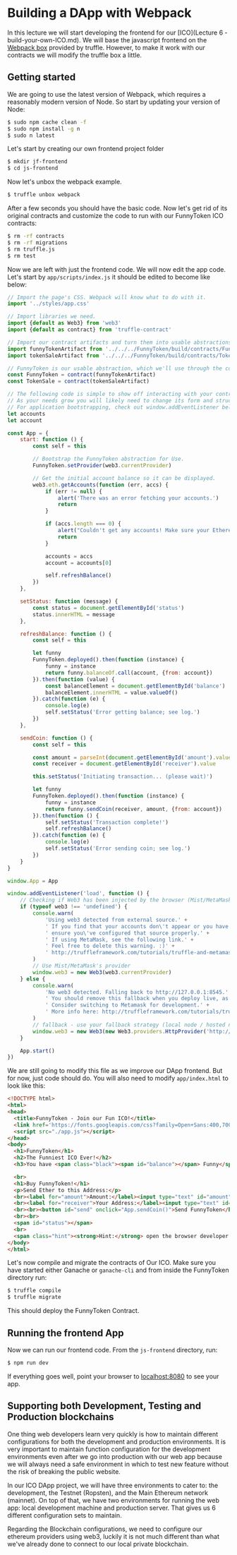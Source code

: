 # Building a DApp with Webpack
In this lecture we will start developing the frontend for our [ICO](Lecture 6 - build-your-own-ICO.md).
We will base the javascript frontend on the [Webpack box](https://github.com/truffle-box/webpack-box) provided by truffle. However, to make it work with our contracts we will modify the truffle box a little.

## Getting started
We are going to use the latest version of Webpack, which requires a reasonably modern version of Node. So start by updating your version of Node:
```bash
$ sudo npm cache clean -f
$ sudo npm install -g n
$ sudo n latest
```
Let's start by creating our own frontend project folder
```bash
$ mkdir jf-frontend
$ cd js-frontend
```
Now let's unbox the webpack example.
```bash
$ truffle unbox webpack
```
After a few seconds you should have the basic code. Now let's get rid of its original contracts and customize the code to run with our FunnyToken ICO contracts:
```bash
$ rm -rf contracts
$ rm -rf migrations
$ rm truffle.js 
$ rm test
```
Now we are left with just the frontend code. We will now edit the app code. Let's start by `app/scripts/index.js`
it should be edited to become like below:
```javascript
// Import the page's CSS. Webpack will know what to do with it.
import '../styles/app.css'

// Import libraries we need.
import {default as Web3} from 'web3'
import {default as contract} from 'truffle-contract'

// Import our contract artifacts and turn them into usable abstractions.
import funnyTokenArtifact from '../../../FunnyToken/build/contracts/FunnyToken.json'
import tokenSaleArtifact from '../../../FunnyToken/build/contracts/TokenSale'

// FunnyToken is our usable abstraction, which we'll use through the code below.
const FunnyToken = contract(funnyTokenArtifact)
const TokenSale = contract(tokenSaleArtifact)

// The following code is simple to show off interacting with your contracts.
// As your needs grow you will likely need to change its form and structure.
// For application bootstrapping, check out window.addEventListener below.
let accounts
let account

const App = {
    start: function () {
        const self = this

        // Bootstrap the FunnyToken abstraction for Use.
        FunnyToken.setProvider(web3.currentProvider)

        // Get the initial account balance so it can be displayed.
        web3.eth.getAccounts(function (err, accs) {
            if (err != null) {
                alert('There was an error fetching your accounts.')
                return
            }

            if (accs.length === 0) {
                alert("Couldn't get any accounts! Make sure your Ethereum client is configured correctly.")
                return
            }

            accounts = accs
            account = accounts[0]

            self.refreshBalance()
        })
    },

    setStatus: function (message) {
        const status = document.getElementById('status')
        status.innerHTML = message
    },

    refreshBalance: function () {
        const self = this

        let funny
        FunnyToken.deployed().then(function (instance) {
            funny = instance
            return funny.balanceOf.call(account, {from: account})
        }).then(function (value) {
            const balanceElement = document.getElementById('balance')
            balanceElement.innerHTML = value.valueOf()
        }).catch(function (e) {
            console.log(e)
            self.setStatus('Error getting balance; see log.')
        })
    },

    sendCoin: function () {
        const self = this

        const amount = parseInt(document.getElementById('amount').value)
        const receiver = document.getElementById('receiver').value

        this.setStatus('Initiating transaction... (please wait)')

        let funny
        FunnyToken.deployed().then(function (instance) {
            funny = instance
            return funny.sendCoin(receiver, amount, {from: account})
        }).then(function () {
            self.setStatus('Transaction complete!')
            self.refreshBalance()
        }).catch(function (e) {
            console.log(e)
            self.setStatus('Error sending coin; see log.')
        })
    }
}

window.App = App

window.addEventListener('load', function () {
    // Checking if Web3 has been injected by the browser (Mist/MetaMask)
    if (typeof web3 !== 'undefined') {
        console.warn(
            'Using web3 detected from external source.' +
            ' If you find that your accounts don\'t appear or you have 0 FunnyToken,' +
            ' ensure you\'ve configured that source properly.' +
            ' If using MetaMask, see the following link.' +
            ' Feel free to delete this warning. :)' +
            ' http://truffleframework.com/tutorials/truffle-and-metamask'
        )
        // Use Mist/MetaMask's provider
        window.web3 = new Web3(web3.currentProvider)
    } else {
        console.warn(
            'No web3 detected. Falling back to http://127.0.0.1:8545.' +
            ' You should remove this fallback when you deploy live, as it\'s inherently insecure.' +
            ' Consider switching to Metamask for development.' +
            ' More info here: http://truffleframework.com/tutorials/truffle-and-metamask'
        )
        // fallback - use your fallback strategy (local node / hosted node + in-dapp id mgmt / fail)
        window.web3 = new Web3(new Web3.providers.HttpProvider('http://127.0.0.1:8545'))
    }

    App.start()
})
```
We are still going to modify this file as we improve our DApp frontend. But for now, just code should do.
You will also need to modify `app/index.html` to look like this:
```html
<!DOCTYPE html>
<html>
<head>
  <title>FunnyToken - Join our Fun ICO!</title>
  <link href='https://fonts.googleapis.com/css?family=Open+Sans:400,700' rel='stylesheet' type='text/css'>
  <script src="./app.js"></script>
</head>
<body>
  <h1>FunnyToken</h1>
  <h2>The Funniest ICO Ever!</h2>
  <h3>You have <span class="black"><span id="balance"></span> Funny</span></h3>

  <br>
  <h1>Buy FunnyToken!</h1>
  <p>Send Ether to this Address:</p>
  <br><label for="amount">Amount:</label><input type="text" id="amount" placeholder="e.g., 95"></input>
  <br><label for="receiver">Your Address:</label><input type="text" id="receiver" placeholder="e.g., 0x93e66d9baea28c17d9fc393b53e3fbdd76899dae"></input>
  <br><br><button id="send" onclick="App.sendCoin()">Send FunnyToken</button>
  <br><br>
  <span id="status"></span>
  <br>
  <span class="hint"><strong>Hint:</strong> open the browser developer console to view any errors and warnings.</span>
</body>
</html>

```



Let's now compile and migrate the contracts of Our ICO. Make sure you have started either Ganache or `ganache-cli` and from inside the FunnyToken directory run:
```bash
$ truffle compile
$ truffle migrate
``` 
This should deploy the FunnyToken Contract.



## Running the frontend App
Now we can run our frontend code. From the `js-frontend` directory, run:
```bash
$ npm run dev
``` 
If everything goes well, point your browser to [localhost:8080](http://localhost:8080) to see your app. 

## Supporting both Development, Testing and Production blockchains
One thing web developers learn very quickly is how to maintain different configurations for both the development and production environments. It is very important to maintain function configuration for the development environments even after we go into production with our web app because we will always need a safe environment in which to test new feature without the risk of breaking the public website.

In our ICO DApp project, we will have three environments to cater to: the development, the Testnet (Ropsten), and the Main Ethereum network (mainnet). On top of that, we have two environments for running the web app: local development machine and production server. That gives us 6 different configuration sets to maintain.

Regarding the Blockchain configurations, we need to configure our ethereum providers using web3, luckily it is not much different than what we've already done to connect to our local private blockchain.
